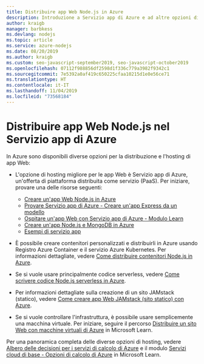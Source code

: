 ```yaml
---
title: Distribuire app Web Node.js in Azure
description: Introduzione a Servizio app di Azure e ad altre opzioni di hosting per app Web, incluse le app Web progressive
author: kraigb
manager: barbkess
ms.devlang: nodejs
ms.topic: article
ms.service: azure-nodejs
ms.date: 08/20/2019
ms.author: kraigb
ms.custom: seo-javascript-september2019, seo-javascript-october2019
ms.openlocfilehash: 07112f988856df2598d1f336c779a3982f9342c1
ms.sourcegitcommit: 7e5392a0af419c650225cfaa10215d1e0e56ce71
ms.translationtype: HT
ms.contentlocale: it-IT
ms.lasthandoff: 11/04/2019
ms.locfileid: "73568184"
---
```

# <a name="deploy-nodejs-web-apps-to-azure-app-service"></a>Distribuire app Web Node.js nel Servizio app di Azure

In Azure sono disponibili diverse opzioni per la distribuzione e l'hosting di app Web:

- L'opzione di hosting migliore per le app Web è Servizio app di Azure, un'offerta di piattaforma distribuita come servizio (PaaS). Per iniziare, provare una delle risorse seguenti:

  - [Creare un'app Web Node.js in Azure](/azure/app-service/app-service-web-get-started-nodejs)
  - [Provare Servizio app di Azure - Creare un'app Express da un modello](https://code.visualstudio.com/tryappservice/?utm_source=msftdocs&utm_medium=microsoft&utm_campaign=tryappservice)
  - [Ospitare un'app Web con Servizio app di Azure - Modulo Learn](/learn/modules/host-a-web-app-with-azure-app-service/index)
  - [Creare un'app Node.js e MongoDB in Azure](/azure/app-service/app-service-web-tutorial-nodejs-mongodb-app)
  - [Esempi di servizio app](/samples/browse/?languages=javascript%2Cnodejs&products=azure-app-service)

- È possibile creare contenitori personalizzati e distribuirli in Azure usando Registro Azure Container e il servizio Azure Kubernetes. Per informazioni dettagliate, vedere [Come distribuire contenitori Node.js in Azure](node-howto-deploy-containers.md).

- Se si vuole usare principalmente codice serverless, vedere [Come scrivere codice Node.js serverless in Azure](node-howto-write-serverless-code.md).

- Per informazioni dettagliate sulla creazione di un sito JAMstack (statico), vedere [Come creare app Web JAMstack (sito statico) con Azure](node-howto-create-static-site-jamstack.md).

- Se si vuole controllare l'infrastruttura, è possibile usare semplicemente una macchina virtuale. Per iniziare, seguire il percorso [Distribuire un sito Web con macchine virtuali di Azure](/learn/paths/deploy-a-website-with-azure-virtual-machines/) in Microsoft Learn.

Per una panoramica completa delle diverse opzioni di hosting, vedere [Albero delle decisioni per i servizi di calcolo di Azure](/azure/architecture/guide/technology-choices/compute-decision-tree) e il modulo [Servizi cloud di base - Opzioni di calcolo di Azure](/learn/modules/intro-to-azure-compute/) in Microsoft Learn.
